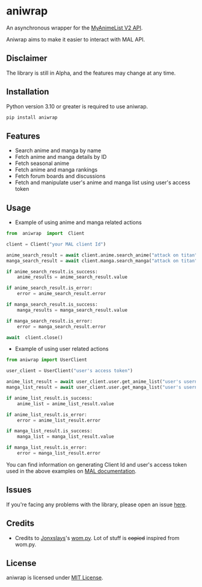 # aniwrap

An asynchronous wrapper for the [MyAnimeList V2 API](https://myanimelist.net/apiconfig/references/api/v2).

Aniwrap aims to make it easier to interact with MAL API.

## Disclaimer

The library is still in Alpha, and the features may change at any time.

## Installation

Python version 3.10 or greater is required to use aniwrap.

```sh
pip install aniwrap
```

## Features

- Search anime and manga by name
- Fetch anime and manga details by ID
- Fetch seasonal anime
- Fetch anime and manga rankings
- Fetch forum boards and discussions
- Fetch and manipulate user's anime and manga list using user's access token

## Usage

- Example of using anime and manga related actions

```Python
from  aniwrap  import  Client

client = Client("your MAL client Id")

anime_search_result = await client.anime.search_anime("attack on titan")
manga_search_result = await client.manga.search_manga("attack on titan")

if anime_search_result.is_success:
    anime_results = anime_search_result.value

if anime_search_result.is_error:
    error = anime_search_result.error

if manga_search_result.is_success:
    manga_results = manga_search_result.value

if manga_search_result.is_error:
    error = manga_search_result.error

await  client.close()
```

- Example of using user related actions

```python
from aniwrap import UserClient

user_client = UserClient("user's access token")

anime_list_result = await user_client.user.get_anime_list("user's username")
manga_list_result = await user_client.user.get_manga_list("user's username")

if anime_list_result.is_success:
    anime_list = anime_list_result.value

if anime_list_result.is_error:
    error = anime_list_result.error

if manga_list_result.is_success:
    manga_list = manga_list_result.value

if manga_list_result.is_error:
    error = manga_list_result.error
```

You can find information on generating Client Id and user's access token used in the above examples on [MAL documentation](https://myanimelist.net/apiconfig/references/authorization).

## Issues

If you're facing any problems with the library, please open an issue [here](https://github.com/thevenuz/aniwrap.py/issues).

## Credits

- Credits to [Jonxslays](https://github.com/Jonxslays)'s [wom.py](https://github.com/Jonxslays/wom.py). Lot of stuff is ~~copied~~ inspired from wom.py.

## License

aniwrap is licensed under [MIT License](https://github.com/thevenuz/aniwrap.py/blob/master/LICENSE).
